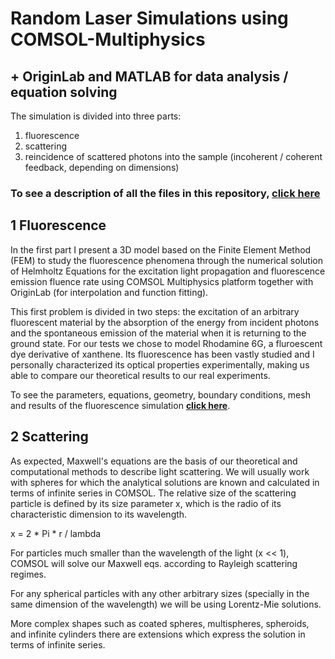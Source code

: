 # Random Laser Simulations using COMSOL-Multiphysics 
## + OriginLab and MATLAB for data analysis / equation solving

The simulation is divided into three parts:
1. fluorescence
2. scattering
3. reincidence of scattered photons into the sample (incoherent / coherent feedback, depending on dimensions)

### To see a description of all the files in this repository, **[click here](Fluorescence_Simulation_Summary.pdf)**

## 1 Fluorescence

In the first part I present a 3D model based on the Finite Element Method (FEM) to study the fluorescence phenomena through the numerical solution of Helmholtz Equations for the excitation light propagation and fluorescence emission fluence rate using COMSOL Multiphysics platform together with OriginLab (for interpolation and function fitting). 

This first problem is divided in two steps: the excitation of an arbitrary fluorescent material by the absorption of the energy from incident photons and the spontaneous emission of the material when it is returning to the ground state.
For our tests we chose to model Rhodamine 6G, a fluroescent dye derivative of xanthene. Its fluorescence has been vastly studied and I personally characterized its optical properties experimentally, making us able to compare our theoretical results to our real experiments.

To see the parameters, equations, geometry, boundary conditions, mesh and results of the fluorescence simulation **[click here](Fluorescence_Simulation_Summary.pdf)**.

## 2 Scattering

As expected, Maxwell's equations are the basis of our theoretical and computational methods to describe light scattering. We will usually work with spheres for which the analytical solutions are known and calculated in terms of infinite series in COMSOL.
The relative size of the scattering particle is defined by its size parameter x, which is the radio of its characteristic dimension to its wavelength. 

x = 2 * Pi * r / lambda

For particles much smaller than the wavelength of the light (x << 1), COMSOL will solve our Maxwell eqs. according to Rayleigh scattering regimes.

For any spherical particles with any other arbitrary sizes (specially in the same dimension of the wavelength) we will be using Lorentz-Mie solutions. 

More complex shapes such as coated spheres, multispheres, spheroids, and infinite cylinders there are extensions which express the solution in terms of infinite series.
